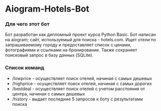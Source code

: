 # Aiogram-Hotels-Bot
### Для чего этот бот
Бот разработан как дипломный проект курса Python Basic. Бот написан на aiogram; сайт, используемый для поиска - hotels.com.
Ищет отели по запрашиваемому городу и предоставляет список с ценами, фотографиями и ссылками на бронирование.
Также сохраняет поисковый запрос в базу данных (SQLite).
### Список команд
* /lowprice - осуществляет поиск отелей, начиная с самых дешевых 
* /highprice - осуществляет поиск отелей, начиная с самых дорогих
* /bestdeal - осуществляет поиск отелей с учетом расстояния от центра, начиная с самых дешевых
* /history - выдает последние 5 запросов к боту с результатами поиска

